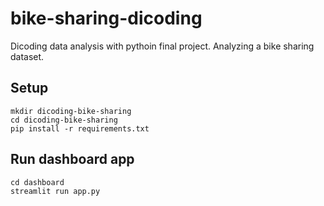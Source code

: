 # bike-sharing-dicoding
Dicoding data analysis with pythoin final project. Analyzing a bike sharing dataset.

## Setup
```
mkdir dicoding-bike-sharing
cd dicoding-bike-sharing
pip install -r requirements.txt
```

## Run dashboard app
```
cd dashboard
streamlit run app.py
```
